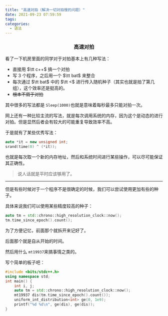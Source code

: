 ```yaml
---
title: "高速对拍（解决一切对拍慢的问题）"
date: 2021-09-23 07:59:59
tags: 
categories: 
  - 语法
---
```


<h3><center>高速对拍</center></h3>

看了一下机房里面的同学对于对拍基本上有几种写法：

- 直接用 $\tt c++$ 搞一个对拍
- 写 $3$ 个程序，之后用一个 $\tt bat$ 来整合
- 每次通过 $\tt bat$ 中的 $\tt <$ 进行传入随机种子（其实也就是拍了第几组），这个效率还是挺高的。 
- ~~根本不屑于对拍~~

其中很多的写法都是 ```Sleep(1000)```也就是意味着每秒最多只能对拍一次。

网上还有一种比较主流的写法，就是每次调用系统的内存，因为这个是动态的进行对拍。但是显然后者会有较大的可能重复导致效率不高。

于是就有了某些优秀写法：

```cpp
auto *it = new unsigned int;
srand(time(0) ^ (*it));
```

也就是每次取一个新的内存地址，然后和系统时间进行某些操作，可以尽可能保证其正确性。

> 说人话就是平时应该够用了。

---

但是有些时候对于一个程序不是很确定的时候，我们可以尝试使用更加有些的种子。

具体来说我们可以使用某些精度较高的种子：

```cpp
auto tm = std::chrono::high_resolution_clock::now();
tm.time_since_epoch().count();
```

为了方便记忆，前面那个就拆开来记好了。

后面那个就是自从开始的时间。

然后用什么 ```mt19937```来搞事情之类的。

写个简单的板子吧：

```cpp
#include <bits/stdc++.h>
using namespace std;
int main() {
    int i, j;
    auto tm = std::chrono::high_resolution_clock::now();
    mt19937 dis(tm.time_since_epoch().count());
    uniform_int_distribution<int> ge(0, 1e9);
    printf("%d %d\n", ge(dis), ge(dis));
}
```






